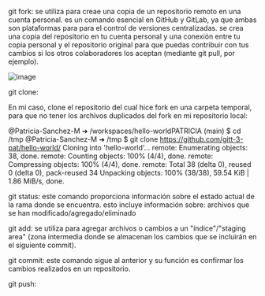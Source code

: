 git fork: se utiliza para creae una copia de un repositorio remoto en una cuenta personal. 
          es un comando esencial en GitHub y GitLab, ya que ambas son plataformas para para el control de versiones centralizadas.
          se crea una copia del repositorio en tu cuenta personal y una conexión entre tu copia personal y el repositorio original para que puedas contribuir con tus cambios si los otros colaboradores los aceptan (mediante git pull, por ejemplo).

![image](https://user-images.githubusercontent.com/97602170/214023540-7b17ac09-9d6f-49b5-ad65-df48edcb8a03.png)





git clone:


En mi caso, clone el repositorio del cual hice fork en una carpeta temporal, para que no tener los archivos duplicados del fork en mi repositorio local:

@Patricia-Sanchez-M ➜ /workspaces/hello-worldPATRICIA (main) $ cd /tmp
@Patricia-Sanchez-M ➜ /tmp $ git clone https://github.com/gitt-3-pat/hello-world/
Cloning into 'hello-world'...
remote: Enumerating objects: 38, done.
remote: Counting objects: 100% (4/4), done.
remote: Compressing objects: 100% (4/4), done.
remote: Total 38 (delta 0), reused 0 (delta 0), pack-reused 34
Unpacking objects: 100% (38/38), 59.54 KiB | 1.86 MiB/s, done.


git status: este comando proporciona información sobre el estado actual de la rama donde se encuentra.
            esto incluye información sobre: archivos que se han modificado/agregado/eliminado




git add: se utiliza para agregar archivos o cambios a un "índice"/"staging area" (zona intermedia donde se almacenan los cambios que se incluirán en el siguiente commit).
         

git commit: este comando sigue al anterior y su función es confirmar los cambios realizados en un repositorio.

git push: 
